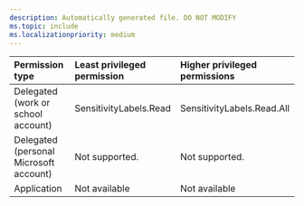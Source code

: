 ```yaml
---
description: Automatically generated file. DO NOT MODIFY
ms.topic: include
ms.localizationpriority: medium
---
```


|Permission type|Least privileged permission|Higher privileged permissions|
|:---|:---|:---|
|Delegated (work or school account)|SensitivityLabels.Read|SensitivityLabels.Read.All|
|Delegated (personal Microsoft account)|Not supported.|Not supported.|
|Application|Not available|Not available|

